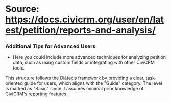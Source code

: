# Source: https://docs.civicrm.org/user/en/latest/petition/reports-and-analysis/

### Additional Tips for Advanced Users
- Here you could include more advanced techniques for analyzing petition data, such as using custom fields or integrating with other CiviCRM tools.

This structure follows the Diátaxis framework by providing a clear, task-oriented guide for users, which aligns with the "Guide" category. The level is marked as "Basic" since it assumes minimal prior knowledge of CiviCRM's reporting features.
